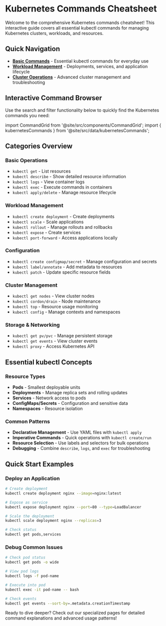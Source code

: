 # Kubernetes Commands Cheatsheet

Welcome to the comprehensive Kubernetes commands cheatsheet! This interactive guide covers all essential kubectl commands for managing Kubernetes clusters, workloads, and resources.

## Quick Navigation

- **[Basic Commands](./basic-commands)** - Essential kubectl commands for everyday use
- **[Workload Management](./workload-management)** - Deployments, services, and application lifecycle
- **[Cluster Operations](./cluster-operations)** - Advanced cluster management and troubleshooting

## Interactive Command Browser

Use the search and filter functionality below to quickly find the Kubernetes commands you need:

import CommandGrid from '@site/src/components/CommandGrid';
import { kubernetesCommands } from '@site/src/data/kubernetesCommands';

<CommandGrid commands={kubernetesCommands} />

## Categories Overview

### Basic Operations
- `kubectl get` - List resources
- `kubectl describe` - Show detailed resource information
- `kubectl logs` - View container logs
- `kubectl exec` - Execute commands in containers
- `kubectl apply/delete` - Manage resource lifecycle

### Workload Management
- `kubectl create deployment` - Create deployments
- `kubectl scale` - Scale applications
- `kubectl rollout` - Manage rollouts and rollbacks
- `kubectl expose` - Create services
- `kubectl port-forward` - Access applications locally

### Configuration
- `kubectl create configmap/secret` - Manage configuration and secrets
- `kubectl label/annotate` - Add metadata to resources
- `kubectl patch` - Update specific resource fields

### Cluster Management
- `kubectl get nodes` - View cluster nodes
- `kubectl cordon/drain` - Node maintenance
- `kubectl top` - Resource usage monitoring
- `kubectl config` - Manage contexts and namespaces

### Storage & Networking
- `kubectl get pv/pvc` - Manage persistent storage
- `kubectl get events` - View cluster events
- `kubectl proxy` - Access Kubernetes API

## Essential kubectl Concepts

### Resource Types
- **Pods** - Smallest deployable units
- **Deployments** - Manage replica sets and rolling updates
- **Services** - Network access to pods
- **ConfigMaps/Secrets** - Configuration and sensitive data
- **Namespaces** - Resource isolation

### Common Patterns
- **Declarative Management** - Use YAML files with `kubectl apply`
- **Imperative Commands** - Quick operations with `kubectl create/run`
- **Resource Selection** - Use labels and selectors for bulk operations
- **Debugging** - Combine `describe`, `logs`, and `exec` for troubleshooting

## Quick Start Examples

### Deploy an Application
```bash
# Create deployment
kubectl create deployment nginx --image=nginx:latest

# Expose as service
kubectl expose deployment nginx --port=80 --type=LoadBalancer

# Scale the deployment
kubectl scale deployment nginx --replicas=3

# Check status
kubectl get pods,services
```

### Debug Common Issues
```bash
# Check pod status
kubectl get pods -o wide

# View pod logs
kubectl logs -f pod-name

# Execute into pod
kubectl exec -it pod-name -- bash

# Check events
kubectl get events --sort-by=.metadata.creationTimestamp
```

Ready to dive deeper? Check out our specialized pages for detailed command explanations and advanced usage patterns!
